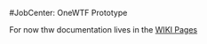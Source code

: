 #JobCenter: OneWTF Prototype

For now thw documentation lives in the [WIKI Pages](https://ginger.strato.de/wiki/display/DWH/JobCenter%3A+OneWTF+prototype)
